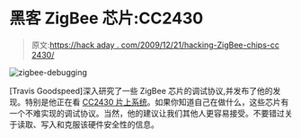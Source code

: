 # 黑客 ZigBee 芯片:CC2430

> 原文:[https://hack aday . com/2009/12/21/hacking-ZigBee-chips-cc 2430/](https://hackaday.com/2009/12/21/hacking-zigbee-chips-cc2430/)

![](../Images/2f4deed6ce1978be49b5deb6ee467775.png "zigbee-debugging")

[Travis Goodspeed]深入研究了一些 ZigBee 芯片的调试协议,并发布了他的发现。特别是他正在看 [CC2430 片上系统](http://focus.ti.com/docs/prod/folders/print/cc2430.html)。如果你知道自己在做什么，这些芯片有一个不难实现的调试协议。当然，他的建议让我们其他人更容易接受。不要错过关于读取、写入和克服该硬件安全性的信息。